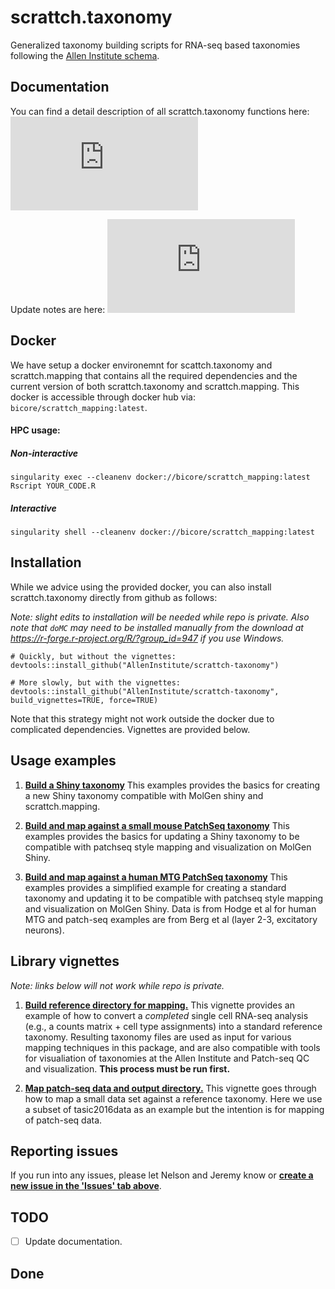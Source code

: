 # scrattch.taxonomy

Generalized taxonomy building scripts for RNA-seq based taxonomies following the [Allen Institute schema](https://github.com/AllenInstitute/AllenInstituteTaxonomy).

## Documentation

You can find a detail description of all scrattch.taxonomy functions here: ![Documentation](https://github.com/AllenInstitute/scrattch-taxonomy/blob/main/scrattch.taxonomy_0.1.pdf)

Update notes are here: ![Versions](https://github.com/AllenInstitute/scrattch-taxonomy/blob/dev_njj/VERSIONS.md)

## Docker

We have setup a docker environemnt for scattch.taxonomy and scrattch.mapping that contains all the required dependencies and the current version of both scrattch.taxonomy and scrattch.mapping. This docker is accessible through docker hub via: `bicore/scrattch_mapping:latest`.

#### HPC usage:

##### Non-interactive
`singularity exec --cleanenv docker://bicore/scrattch_mapping:latest Rscript YOUR_CODE.R`

##### Interactive
`singularity shell --cleanenv docker://bicore/scrattch_mapping:latest`


## Installation

While we advice using the provided docker, you can also install scrattch.taxonomy directly from github as follows:

*Note: slight edits to installation will be needed while repo is private.  Also note that `doMC` may need to be installed manually from the download at https://r-forge.r-project.org/R/?group_id=947 if you use Windows.*

```
# Quickly, but without the vignettes:
devtools::install_github("AllenInstitute/scrattch-taxonomy")

# More slowly, but with the vignettes:
devtools::install_github("AllenInstitute/scrattch-taxonomy", build_vignettes=TRUE, force=TRUE)
```

Note that this strategy might not work outside the docker due to complicated dependencies. Vignettes are provided below.

## Usage examples

1. [**Build a Shiny taxonomy**](https://github.com/AllenInstitute/scrattch-taxonomy/blob/main/examples/build_taxonomy.md) This examples provides the basics for creating a new Shiny taxonomy compatible with MolGen shiny and scrattch.mapping.

2. [**Build and map against a small mouse PatchSeq taxonomy**](https://github.com/AllenInstitute/scrattch-taxonomy/blob/main/examples/build_patchseq_taxonomy.md) This examples provides the basics for updating a Shiny taxonomy to be compatible with patchseq style mapping and visualization on MolGen Shiny.

3. [**Build and map against a human MTG PatchSeq taxonomy**](https://github.com/AllenInstitute/scrattch-taxonomy/blob/main/examples/build_MTG_patchseq_taxonomy.md) This examples provides a simplified example for creating a standard taxonomy and updating it to be compatible with patchseq style mapping and visualization on MolGen Shiny.  Data is from Hodge et al for human MTG and patch-seq examples are from Berg et al (layer 2-3, excitatory neurons). 

## Library vignettes

*Note: links below will not work while repo is private.*

1. [**Build reference directory for mapping.**](http://htmlpreview.github.io/?https://github.com/AllenInstitute/mfishtools/blob/master/vignettes/build_reference_taxonomy.html)  This vignette provides an example of how to convert a *completed* single cell RNA-seq analysis (e.g., a counts matrix + cell type assignments) into a standard reference taxonomy. Resulting taxonomy files are used as input for various mapping techniques in this package, and are also compatible with tools for visualiation of taxonomies at the Allen Institute and Patch-seq QC and visualization. **This process must be run first.**  

2. [**Map patch-seq data and output directory.**](http://htmlpreview.github.io/?https://github.com/AllenInstitute/mfishtools/blob/master/vignettes/complete_patchseq_analysis.html)  This vignette goes through how to map a small data set against a reference taxonomy. Here we use a subset of tasic2016data as an example but the intention is for mapping of patch-seq data.  

## Reporting issues

If you run into any issues, please let Nelson and Jeremy know or [**create a new issue in the 'Issues' tab above**](https://github.com/AllenInstitute/scrattch-taxonomy/issues).

## TODO

- [ ] Update documentation.

## Done
